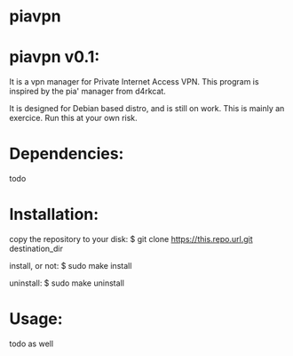 # piavpn

piavpn v0.1:
==========

It is a vpn manager for Private Internet Access VPN. This program is inspired by the pia' manager from d4rkcat.

It is designed for Debian based distro, and is still on work. 
This is mainly an exercice. Run this at your own risk.


Dependencies:
==========
todo

Installation:
==========

copy the repository to your disk:
$ git clone https://this.repo.url.git destination_dir

install, or not:
$ sudo make install

uninstall:
$ sudo make uninstall


Usage:
==========
todo as well
